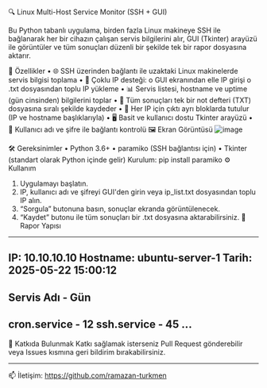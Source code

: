 🔍 Linux Multi-Host Service Monitor (SSH + GUI)

Bu Python tabanlı uygulama, birden fazla Linux makineye SSH ile bağlanarak her bir cihazın çalışan servis bilgilerini alır, GUI (Tkinter) arayüzü ile görüntüler ve tüm sonuçları düzenli bir şekilde tek bir rapor dosyasına aktarır.

🚀 Özellikler
•	🌐 SSH üzerinden bağlantı ile uzaktaki Linux makinelerde servis bilgisi toplama
•	👥 Çoklu IP desteği:
o	GUI ekranından elle IP girişi
o	.txt dosyasından toplu IP yükleme
•	📊 Servis listesi, hostname ve uptime (gün cinsinden) bilgilerini toplar
•	💾 Tüm sonuçları tek bir not defteri (TXT) dosyasına sıralı şekilde kaydeder
•	🧩 Her IP için çıktı ayrı bloklarda tutulur (IP ve hostname başlıklarıyla)
•	🖥️ Basit ve kullanıcı dostu Tkinter arayüzü
•	🔐 Kullanıcı adı ve şifre ile bağlantı kontrolü
🖼️ Ekran Görüntüsü
 ![image](https://github.com/user-attachments/assets/40690d63-78a2-49b5-a7a8-a674f36a81b8)

🛠️ Gereksinimler
•	Python 3.6+
•	paramiko (SSH bağlantısı için)
•	Tkinter (standart olarak Python içinde gelir)
Kurulum:
pip install paramiko
⚙️ Kullanım
1.	Uygulamayı başlatın.
2.	IP, kullanıcı adı ve şifreyi GUI'den girin veya ip_list.txt dosyasından toplu IP alın.
3.	“Sorgula” butonuna basın, sonuçlar ekranda görüntülenecek.
4.	“Kaydet” butonu ile tüm sonuçları bir .txt dosyasına aktarabilirsiniz.
📁 Rapor Yapısı
--------------------------------------------------
IP: 10.10.10.10
Hostname: ubuntu-server-1
Tarih: 2025-05-22 15:00:12
--------------------------------------------------
Servis Adı                                             - Gün
--------------------------------------------------
cron.service                                          - 12
ssh.service                                           - 45
...
--------------------------------------------------
📌 Katkıda Bulunmak
Katkı sağlamak isterseniz Pull Request gönderebilir veya Issues kısmına geri bildirim bırakabilirsiniz.
________________________________________
📫 İletişim: https://github.com/ramazan-turkmen
